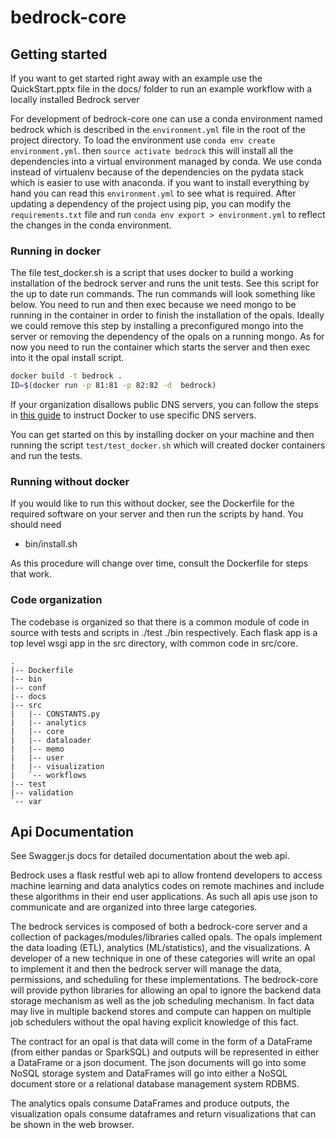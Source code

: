 bedrock-core
============
## Getting started

If you want to get started right away with an example use the QuickStart.pptx
file in the docs/ folder to run an example workflow with a locally installed
Bedrock server

For development of bedrock-core one can use a conda environment named bedrock
which is described in the `environment.yml` file in the root of the project
directory. To load the environment use `conda env create environment.yml`. then
`source activate bedrock` this will install all the dependencies into a virtual
environment managed by conda. We use conda instead of virtualenv because of the
dependencies on the pydata stack which is easier to use with anaconda. if you
want to install everything by hand you can read this `environment.yml` to see
what is required. After updating a dependency of the project using pip, you can
modify the `requirements.txt` file and run `conda env export > environment.yml`
to reflect the changes in the conda environment.

### Running in docker

The file test_docker.sh is a script that uses docker to build a working
installation of the bedrock server and runs the unit tests. See this script for
the up to date run commands. The run commands will look something like below.
You need to run and then exec because we need mongo to be running in the
container in order to finish the installation of the opals. Ideally we could
remove this step by installing a preconfigured mongo into the server or removing
the dependency of the opals on a running mongo. As for now you need to run the
container which starts the server and then exec into it the opal install script.

```sh
docker build -t bedrock .
ID=$(docker run -p 81:81 -p 82:82 -d  bedrock)
```

If your organization disallows public DNS servers, you can follow the steps in [this guide](https://robinwinslow.uk/2016/06/23/fix-docker-networking-dns/#the-permanent-system-wide-fix) to instruct Docker to use specific DNS servers.
 
You can get started on this by installing docker on your machine and then
running the script `test/test_docker.sh` which will created docker containers
and run the tests.

### Running without docker
If you would like to run this without docker, see the Dockerfile for the
required software on your server and then run the scripts by hand. You should
need 

- bin/install.sh

As this procedure will change over time, consult the Dockerfile for steps that
work.

### Code organization

The codebase is organized so that there is a common module of code in source
with tests and scripts in ./test ./bin respectively. Each flask app is a top
level wsgi app in the src directory, with common code in src/core.

```
.
|-- Dockerfile
|-- bin
|-- conf
|-- docs
|-- src
|   |-- CONSTANTS.py
|   |-- analytics
|   |-- core
|   |-- dataloader
|   |-- memo
|   |-- user
|   |-- visualization
|   `-- workflows
|-- test
|-- validation
`-- var
```

## Api Documentation

See Swagger.js docs for detailed documentation about the web api.

Bedrock uses a flask restful web api to allow frontend developers to access
machine learning and data analytics codes on remote machines and include these
algorithms in their end user applications. As such all apis use json to
communicate and are organized into three large categories. 

The bedrock services is composed of both a bedrock-core server and a collection
of packages/modules/libraries called opals. The opals implement the data loading
(ETL), analytics (ML/statistics), and the visualizations. A developer of a new
technique in one of these categories will write an opal to implement it and then
the bedrock server will manage the data, permissions, and scheduling for these
implementations. The bedrock-core will provide python libraries for allowing an
opal to ignore the backend data storage mechanism as well as the job scheduling
mechanism. In fact data may live in multiple backend stores and compute can
happen on multiple job schedulers without the opal having explicit knowledge of
this fact.

The contract for an opal is that data will come in the form of a DataFrame (from
either pandas or SparkSQL) and outputs will be represented in either a DataFrame
or a json document. The json documents will go into some NoSQL storage system
and DataFrames will go into either a NoSQL document store or a relational
database management system RDBMS.

The analytics opals consume DataFrames and produce outputs, the visualization
opals consume dataframes and return visualizations that can be shown in the web
browser.


